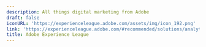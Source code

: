 ```yaml
---
description: All things digital marketing from Adobe
draft: false
iconURL: 'https://experienceleague.adobe.com/assets/img/icon_192.png'
link: 'https://experienceleague.adobe.com/#recommended/solutions/analytics'
title: Adobe Experience League
---
```

